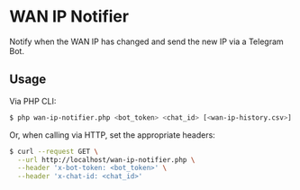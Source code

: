 # WAN IP Notifier

Notify when the WAN IP has changed and send the new IP via a Telegram Bot.

## Usage

Via PHP CLI:
```bash
$ php wan-ip-notifier.php <bot_token> <chat_id> [<wan-ip-history.csv>]
```

Or, when calling via HTTP, set the appropriate headers:
```bash
$ curl --request GET \
  --url http://localhost/wan-ip-notifier.php \
  --header 'x-bot-token: <bot_token>' \
  --header 'x-chat-id: <chat_id>'
``` 
